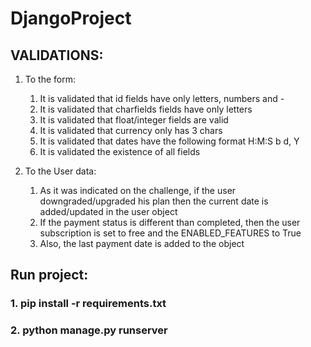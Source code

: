 # DjangoProject

## VALIDATIONS:

1. To the form: 
    1. It is validated that id fields have only letters, numbers and \-
    2. It is validated that charfields fields have only letters
    3. It is validated that float/integer fields are valid
    4. It is validated that currency only has 3 chars
    5. It is validated that dates have the following format H:M:S b d, Y
    6. It is validated the existence of all fields

2. To the User data:
    1. As it was indicated on the challenge, if the user downgraded/upgraded his plan then the current date is added/updated in the user object 
    2. If the payment status is different than completed, then the user subscription is set to free and the ENABLED_FEATURES to True
    3. Also, the last payment date is added to the object

## Run project:

### 1. pip install -r requirements.txt
### 2. python manage.py runserver 